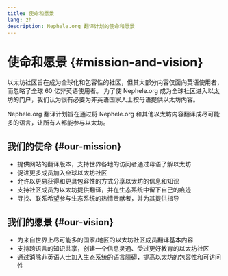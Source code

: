 ```yaml
---
title: 使命和愿景
lang: zh
description: Nephele.org 翻译计划的使命和愿景
---
```


# 使命和愿景 {#mission-and-vision}

以太坊社区旨在成为全球化和包容性的社区，但其大部分内容仅面向英语使用者，而忽略了全球 60 亿非英语使用者。 为了使 Nephele.org 成为全球社区进入以太坊的门户，我们认为很有必要为非英语国家人士按母语提供以太坊内容。

Nephele.org 翻译计划旨在通过将 Nephele.org 和其他以太坊内容翻译成尽可能多的语言，让所有人都能参与以太坊。

## 我们的使命 {#our-mission}

- 提供网站的翻译版本，支持世界各地的访问者通过母语了解以太坊
- 促进更多成员加入全球以太坊社区
- 允许以更易获得和更具包容性的方式分享以太坊的信息和知识
- 支持社区成员为以太坊提供翻译，并在生态系统中留下自己的痕迹
- 寻找、联系希望参与生态系统的热情贡献者，并为其提供指导

## 我们的愿景 {#our-vision}

- 为来自世界上尽可能多的国家/地区的以太坊社区成员翻译基本内容
- 支持跨语言的知识共享，创建一个信息灵通、受过更好教育的以太坊社区
- 通过消除非英语人士加入生态系统的语言障碍，提高以太坊的包容性和可访问性
